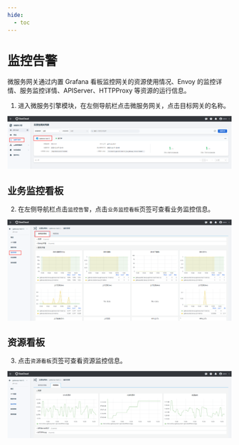 ```yaml
---
hide:
  - toc
---
```


# 监控告警

微服务网关通过内置 Grafana 看板监控网关的资源使用情况、Envoy 的监控详情、服务监控详情、APIServer、HTTPProxy 等资源的运行信息。

1. 进入微服务引擎模块，在左侧导航栏点击微服务网关，点击目标网关的名称。

![点击名称](../images/alert01.png)

## 业务监控看板

2. 在左侧导航栏点击`监控告警`，点击`业务监控看板`页签可查看业务监控信息。


![点击名称](../images/alert02.png)

<!-- | 指标              | 含义                                              |
| :---------------- | :-------------------------------- |
| CPU 利用率        | 用于监测 Kubernetes 集群中的 Pod 的 CPU 利用率。                                       |
| 内存利用率        | 用于监测 Kubernetes 集群中的 Pod 的 Memory 利用率。                                             |
| 数据接收          | 用于监测 Kubernetes 集群中的 Pod 接收的网络字节数。                                                      |
| Envoy 连接(Open)  | 用于记录与 Envoy 代理相连接的 HTTP/HTTPS 下游（即客户端）的活动连接数，这包括正在处理请求或保持打开状态的连接数。                         |
| Envoy(堆内存)     | 用于记录 Envoy 代理服务器使用的内存堆的大小，内存堆是用于动态分配内存的一部分，用于存储对象、数据结构和其他运行时数据。                   |
| Envoy(已分配内存) | 用于记录 Envoy 代理服务器当前分配的内存总量，它表示 Envoy 在运行过程中使用的实际物理内存大小。                                       |
| 监听器(Active)    | 用于记录 Envoy 代理中当前处于活动状态的监听器（Listener）的数量，监听器用于接收和处理传入的网络连接请求，它们定义了代理的网络入口点和配置。                      |
| 监听器(Warming)   | 用于记录 Envoy 代理中当前正在启动或预热中的监听器（Listener）的数量，监听器的启动和预热过程是指在监听器可以接受和处理传入的网络连接之前所需的初始化和准备阶段。     |
| 监听器(Draining)  | 用于记录 Envoy 代理中当前正在排空中的监听器（Listener）的数量，监听器的排空是指在停止接受新连接之前，等待所有现有连接关闭的过程。这通常是进行平滑升级、维护或停止代理时的一种策略，以确保已建立的连接正常结束。 |
| 下行连接(总计)    | 用于记录与 Envoy 代理相连接的 HTTP/HTTPS 下游（即客户端）的活动连接数，这包括正在处理请求或保持打开状态的连接数。         |
| 下行延迟          | 用于记录 HTTP 下游请求的处理时间分布情况，它将请求根据其处理时间分为不同的时间桶（buckets），每个时间桶表示一个时间范围的请求数量。            |
| RPS(下行)         | 用于记录 Envoy 代理接收到的 HTTP 下游请求的总数。                      |
| CPS(下行)         | 用于记录与 Envoy 代理相连的 HTTP 下游（即客户端）的连接总数。                     |
| 端点(健康百分比)  | 用于记录集群成员的健康状态百分比，集群成员通常是指代理所连接的上游服务或后端服务的实例或节点。                |
| 端点(健康)        | 用于记录集群成员的健康状态，集群成员通常是指代理所连接的上游服务或后端服务的实例或节点。           |
| 端点(不健康)      | 用于记录集群成员的不健康状态，集群成员通常是指代理所连接的上游服务或后端服务的实例或节点。                                                      |
| 端点(总计)        | 用于记录集群成员的数量，集群成员通常是指代理所连接的上游服务或后端服务的实例或节点。                                                            |
| 上行应答(2xx)     | 表示从 Envoy 代理发送到上游集群状态码为 2xx 的请求数量。                        |
| 上行应答(3xx)     | 表示从 Envoy 代理发送到上游集群状态码为 3xx 的请求数量。                        |
| 上行应答(4xx)     | 表示从 Envoy 代理发送到上游集群状态码为 4xx 的请求数量。                        |
| 上行应答(5xx)     | 表示从 Envoy 代理发送到上游集群状态码为 5xx 的请求数量。                        |
| 上行连接(总计)    | 用于记录与上游集群的当前活动连接数，活动连接是指与上游集群建立的有效连接，表示正在使用的连接数。                                                |
| 上行延迟          | 用于将上游集群请求的响应时间按照预定义的时间区间（或桶）进行分组，并记录每个时间区间内的请求数量。                                              |
| CPS(上行)         | 用于记录与上游集群建立的总连接数，它统计了与上游集群建立的所有连接，无论这些连接是活动的还是已经关闭的。                                        |
| RPS(上行)         | 记录了代理向上游集群发送的所有请求的数量，该指标可以帮助监控和度量与上游集群之间的请求流量。                                                    | -->

## 资源看板

3. 点击`资源看板`页签可查看资源监控信息。

![点击名称](../images/alert03.png)

<!-- | 指标                                                   | 含义                        |
| :----------------------------------------------------- | :------------------------- |
| CPU 利用率                                             | 用于监测 Kubernetes 集群中的 Pod 的 CPU 利用率。                                      |
| 内存利用率                                             | 用于监测 Kubernetes 集群中的 Pod 的 Memory 利用率。                                   |
| 数据接收                                               | 用于监测 Kubernetes 集群中的 Pod 接收的网络字节数。                                   |
| 已接收的 Kubernetes 对象更新总计(按操作与对象 Kind 计) | 按操作和对象类型分类的，由 Kubernetes 事件触发 Contour 产生变化的总数在时间范围内的平均值。 |
| 已接收的 Kubernetes 对象更新总计(按对象 Kind 计)       | 按对象类型分类的，由 Kubernetes 事件触发 Contour 产生变化的总数在时间范围内的平均值。       |
| HTTPProxy(总计)                                        | 用于监测 HTTPProxy 资源的数量（网关 API 数量 + 网关域名数量）。                             |
| HTTPProxy(孤儿)                                        | 用于监测是否存在孤立的 HTTPProxy 资源（状态为 orphaned 的 HTTPProxy）。                     |
| HTTPProxy(有效)                                        | 用于监测是否存在有效的 HTTPProxy 资源（状态为 valid 的 HTTPProxy）。                        |
| HTTPProxy(无效)                                        | 用于监测是否存在无效的 HTTPProxy 资源（状态为 invalid 的 HTTPProxy）。                      | -->
